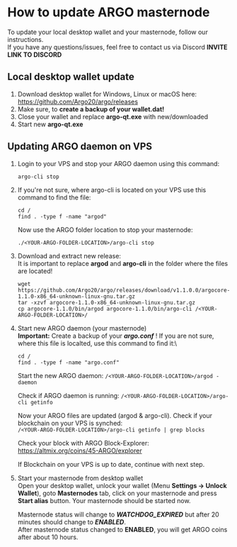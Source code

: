 # How to update ARGO masternode

To update your local desktop wallet and your masternode, follow our instructions.\
If you have any questions/issues, feel free to contact us via Discord **INVITE LINK TO DISCORD**

## Local desktop wallet update
1. Download desktop wallet for Windows, Linux or macOS here: https://github.com/Argo20/argo/releases
2. Make sure, to **create a backup of your wallet.dat!**
3. Close your wallet and replace **argo-qt.exe** with new/downloaded
4. Start new **argo-qt.exe**

## Updating ARGO daemon on VPS
1. Login to your VPS and stop your ARGO daemon using this command: 

   `argo-cli stop`
2. If you're not sure, where argo-cli is located on your VPS use this command to find the file:

   `cd /`\
   `find . -type f -name "argod"`
   
   Now use the ARGO folder location to stop your masternode:
   
   `./<YOUR-ARGO-FOLDER-LOCATION>/argo-cli stop`
   
3. Download and extract new release:\
It is important to replace **argod** and **argo-cli** in the folder where the files are located!

   `wget https://github.com/Argo20/argo/releases/download/v1.1.0.0/argocore-1.1.0-x86_64-unknown-linux-gnu.tar.gz`\
   `tar -xzvf argocore-1.1.0-x86_64-unknown-linux-gnu.tar.gz`\
   `cp argocore-1.1.0/bin/argod argocore-1.1.0/bin/argo-cli /<YOUR-ARGO-FOLDER-LOCATION>/`

4. Start new ARGO daemon (your masternode)\
__Important:__ Create a backup of your **_argo.conf_** ! If you are not sure, where this file is localted, use this command to find it:\

   `cd /`\
   `find . -type f -name "argo.conf"`

   Start the new ARGO daemon: `/<YOUR-ARGO-FOLDER-LOCATION>/argod -daemon`

   Check if ARGO daemon is running: `/<YOUR-ARGO-FOLDER-LOCATION>/argo-cli getinfo`
   
   Now your ARGO files are updated (argod & argo-cli). Check if your blockchain on your VPS is synched:\
   `/<YOUR-ARGO-FOLDER-LOCATION>/argo-cli getinfo | grep blocks`

   Check your block with ARGO Block-Explorer: https://altmix.org/coins/45-ARGO/explorer
   
   If Blockchain on your VPS is up to date, continue with next step.
   
5. Start your masternode from desktop wallet \
   Open your desktop wallet, unlock your wallet (Menu __Settings -> Unlock Wallet__), goto __Masternodes__ tab, click on your masternode
   and press __Start alias__ button. Your masternode should be started now.
   
   Masternode status will change to **_WATCHDOG_EXPIRED_** but after 20 minutes should change to **_ENABLED_**.\
   After masternode status changed to **__ENABLED__**, you will get ARGO coins after about 10 hours.
